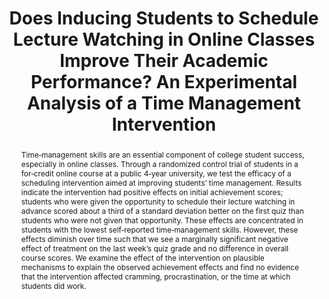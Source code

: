 ---
title: >-
  Does Inducing Students to Schedule Lecture Watching in Online Classes
  Improve Their Academic Performance? An Experimental Analysis of a
  Time Management Intervention
authors: >-
  Rachel Baker, Brent Evans, Qiujie Li, Bianca Cung
paper_link: "https://doi.org/10.1007/s11162-018-9521-3"
abstract: >-
  Time‑management skills are an essential component of college student
  success, especially in online classes. Through a randomized control
  trial of students in a for‑credit online course at a public 4‑year
  university, we test the efficacy of a scheduling intervention aimed at
  improving students’ time management. Results indicate the intervention
  had positive effects on initial achievement scores; students who were
  given the opportunity to schedule their lecture watching in advance
  scored about a third of a standard deviation better on the first quiz
  than students who were not given that opportunity. These effects are
  concentrated in students with the lowest self‑reported time‑management
  skills. However, these effects diminish over time such that we see a
  marginally significant negative effect of treatment on the last week’s
  quiz grade and no difference in overall course scores. We examine the
  effect of the intervention on plausible mechanisms to explain the
  observed achievement effects and find no evidence that the
  intervention affected cramming, procrastination, or the time at which
  students did work.
publication_date: 2018-07-28
erct_level: 0
rct: true
pdf_link: "https://www.rachelbbaker.com/s/Baker-Evans-Li-Cung-2018-Time-Management-RiHE.pdf"
doi: 10.1007/s11162-018-9521-3
journal: Research in Higher Education
date_erct_check: 2025-04-21
tags:
  - science
  - higher education
  - US
  - EdTech platform
criteria:
  c:
    analysis: >-
      Relevant Quotes:

      1) "Students were randomly assigned into treatment (N=79) and control
      (N=78) groups on the first day of the course."&#8203;

      2) "The suggestion was delivered to a randomly selected group of
      students in each of the first 2 weeks of the course."&#8203;

      Detailed Analysis:

      Randomization occurred at the individual‑student level within a
      single online class section. Under ERCT criterion C,
      randomization must occur at the whole‑class (or stronger) level
      unless the intervention is one‑to‑one tutoring. Because students in
      the same class could interact and contamination is possible, the
      design does not satisfy the class‑level requirement.

      Final sentence: Criterion C is not met because randomization was at
      the student, not class, level.
    quote: >-
      "Students were randomly assigned into treatment (N=79) and control
      (N=78) groups on the first day of the course."
    explanation: >-
      Individual‑level randomization within one class violates the
      class‑level RCT requirement.
    met: false
  e:
    analysis: >-
      Relevant Quotes:

      1) "Except for the week 1 quiz, which had a maximum score of 15, all
      of the other quizzes had a maximum score of 6 … Students’ final
      grades were determined by … weekly quizzes … and the final exam
      score."&#8203;

      2) "We focus our analyses on the weekly quiz scores and final course
      grade…"&#8203;

      Detailed Analysis:

      Outcome measures consist of instructor‑created weekly quizzes and a
      course‑specific final exam. No evidence is given that these are
      externally standardized assessments.

      Final sentence: Criterion E is not met because only instructor
      tests, not standardized exams, were used.
    quote: >-
      "Except for the week 1 quiz … all of the other quizzes had a maximum
      score of 6."
    explanation: >-
      Assessments were custom course quizzes and a final, not a
      standardized exam.
    met: false
  t:
    analysis: >-
      Relevant Quotes:

      1) "We conducted our study in an online undergraduate STEM course
      lasting 5 weeks in a selective, public 4‑year university."&#8203;

      Detailed Analysis:

      The intervention and all outcome measurements occurred within a
      single 5‑week summer term—much shorter than a regular 3‑ to
      4‑month academic term required by ERCT.

      Final sentence: Criterion T is not met because tracking lasted only
      five weeks.
    quote: >-
      "…course lasting 5 weeks…"
    explanation: >-
      Outcomes were collected after only five weeks, not a full term.
    met: false
  d:
    analysis: >-
      Relevant Quotes:

      1) "Table 1 presents summary statistics on student characteristics
      for the analytic sample, the treatment group, and the control
      group."&#8203;

      2) "The control students received emails from the course instructor
      asking them to respond to an online survey…"&#8203;

      Detailed Analysis:

      The paper supplies demographic, baseline, and outcome data for the
      control group, and clearly describes the ‘business‑as‑usual’
      condition (placebo emails only). This satisfies documentation
      expectations.

      Final sentence: Criterion D is met; the control group is thoroughly
      documented.
    quote: >-
      "Table 1 presents summary statistics … treatment group, and the
      control group."
    explanation: >-
      Demographics and baseline performance for the control group are
      fully reported.
    met: true
  s:
    analysis: >-
      Relevant Quotes:

      1) "Students were randomly assigned into treatment (N=79) and
      control (N=78) groups…"&#8203;

      Detailed Analysis:

      Randomization occurred at the student level within one university
      course, not at the whole‑school level required for criterion S.

      Final sentence: Criterion S is not met.
    quote: >-
      "Students were randomly assigned into treatment … control … groups…"
    explanation: >-
      Randomization did not occur at the school level.
    met: false
  i:
    analysis: >-
      Relevant Quotes:

      1) "The suggestion was delivered to a randomly selected group of
      students … by the course instructor…"&#8203;

      2) Acknowledgements note collaboration with the instructor and
      internal lab.&#8203;

      Detailed Analysis:

      The research team designed the intervention, implemented it within
      their own institution, and analyzed the data—no external evaluator
      participated.

      Final sentence: Criterion I is not met; conduct was not independent
      of developers.
    quote: >-
      "…delivered to a randomly selected group of students … by the course
      instructor…"
    explanation: >-
      The same team designed, implemented, and evaluated the study.
    met: false
  y:
    analysis: >-
      Relevant Quotes:

      1) "Each is only 5 weeks long…"&#8203;

      Detailed Analysis:

      The intervention and measurement window was five weeks—far less
      than the one‑year duration required for criterion Y.

      Final sentence: Criterion Y is not met.
    quote: >-
      "Each is only 5 weeks long…"
    explanation: >-
      Study duration was five weeks, not a full academic year.
    met: false
  b:
    analysis: >-
      Relevant Quotes:

      1) "In order to ensure that the control students had an equal number
      of contacts from the instructor … control students received an
      email …"&#8203;

      2) "We provided control students with an emailed survey … it ensured
      that students received an equal number of contacts from the
      instructor."&#8203;

      Detailed Analysis:

      The only resource added by the intervention was the content of the
      scheduling survey. Control students received parallel emails and
      extra‑credit opportunities, matching contact time and incentives.
      No additional instructional time, tutoring, or budget differential
      existed.

      Final sentence: Criterion B is met; resources were balanced across
      groups.
    quote: >-
      "…ensured that students received an equal number of contacts from
      the instructor."
    explanation: >-
      Control and treatment groups received equivalent emails and
      incentives; no extra resources favored treatment.
    met: true
  r:
    analysis: >-
      Detailed Analysis:

      The article reports no independent replication, and a literature
      search within the paper finds no mention of other teams repeating
      the same intervention in a separate context. Similarly, no
      independent replication by different researchers has been published
      as of 2025.

      Final sentence: Criterion R is not met; results have not been
      independently reproduced.
    quote: null
    explanation: >-
      No independent replication of this RCT is reported.
    met: false
  a:
    analysis: >-
      Relevant Quotes:

      1) "Students’ final grades were determined by … weekly quizzes …
      and the final exam score."&#8203;

      Detailed Analysis:

      Learning outcomes cover only the focal STEM course; the study does
      not assess other academic subjects, so it fails the all‑subject
      requirement.

      Final sentence: Criterion A is not met because only one subject was
      tested.
    quote: >-
      "…weekly quizzes … and the final exam score."
    explanation: >-
      Outcomes are limited to a single STEM course, not all subjects.
    met: false
  g:
    analysis: >-
      Relevant Quotes:

      1) "…the course also had a final exam that was held on campus on the
      last day of the course."&#8203;

      Detailed Analysis:

      Outcomes were measured only up to the final exam at week 5; the
      study did not track students through course completion or later
      graduation milestones. To our knowledge, the authors did not
      publish any follow-up tracking these students beyond the course.

      Final sentence: Criterion G is not met because there is no
      post‑course follow‑up.
    quote: >-
      "…final exam … on the last day of the course."
    explanation: >-
      No tracking beyond the short 5‑week course was conducted.
    met: false
  p:
    analysis: >-
      Detailed Analysis:

      The manuscript contains no registration ID, registry name, or
      statement of pre‑registration. A text search of the PDF reveals no
      occurrence of "prereg" or "registration" related to a study
      protocol. Additionally, we did not find any corresponding
      pre-registration in trial registries (e.g., AEA or OSF).

      Final sentence: Criterion P is not met; the study was not
      pre‑registered.
    quote: null
    explanation: >-
      No evidence of prospective trial registration is provided.
    met: false
---